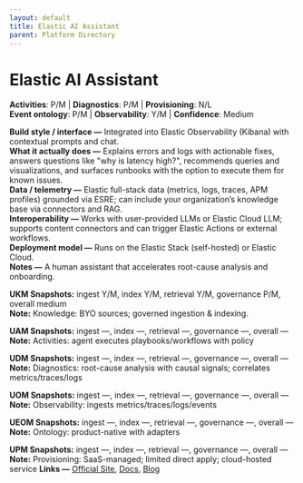 ```yaml
---
layout: default
title: Elastic AI Assistant
parent: Platform Directory
---
```


# Elastic AI Assistant

**Activities**: P/M | **Diagnostics**: P/M | **Provisioning**: N/L  <br>
**Event ontology**: P/M | **Observability**: Y/M | **Confidence**: Medium

**Build style / interface —** Integrated into Elastic Observability (Kibana) with contextual prompts and chat.  
**What it actually does —** Explains errors and logs with actionable fixes, answers questions like "why is latency high?", recommends queries and visualizations, and surfaces runbooks with the option to execute them for known issues.  
**Data / telemetry —** Elastic full-stack data (metrics, logs, traces, APM profiles) grounded via ESRE; can include your organization’s knowledge base via connectors and RAG.  
**Interoperability —** Works with user-provided LLMs or Elastic Cloud LLM; supports content connectors and can trigger Elastic Actions or external workflows.  
**Deployment model —** Runs on the Elastic Stack (self-hosted) or Elastic Cloud.  
**Notes —** A human assistant that accelerates root-cause analysis and onboarding.

**UKM Snapshots:**
ingest Y/M, index Y/M, retrieval Y/M, governance P/M, overall medium  <br>
**Note:** Knowledge: BYO sources; governed ingestion & indexing.

**UAM Snapshots:**
ingest —, index —, retrieval —, governance —, overall —  <br>
**Note:** Activities: agent executes playbooks/workflows with policy

**UDM Snapshots:**
ingest —, index —, retrieval —, governance —, overall —  <br>
**Note:** Diagnostics: root-cause analysis with causal signals; correlates metrics/traces/logs

**UOM Snapshots:**
ingest —, index —, retrieval —, governance —, overall —  <br>
**Note:** Observability: ingests metrics/traces/logs/events

**UEOM Snapshots:**
ingest —, index —, retrieval —, governance —, overall —  <br>
**Note:** Ontology: product-native with adapters

**UPM Snapshots:**
ingest —, index —, retrieval —, governance —, overall —  <br>
**Note:** Provisioning: SaaS-managed; limited direct apply; cloud-hosted service
**Links —** [Official Site](https://www.elastic.co/elasticsearch/ai-assistant), [Docs](https://www.elastic.co/docs/solutions/observability/observability-ai-assistant), [Blog](https://www.elastic.co/docs/solutions/security/ai/ai-assistant)
